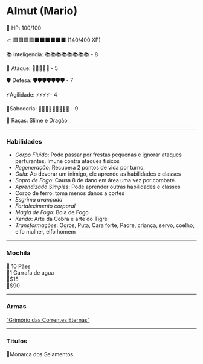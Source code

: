 # Almut (Mario)

💖 HP: 100/100

📈 🟩🟩🟩🟩⬛⬛⬛⬛⬛⬛  (140/400 XP)

📚 inteligencia: 📚📚📚📚📚📚📚📚 - 8

💪 Ataque: 💪💪💪💪💪 - 5

🛡️ Defesa: 🛡️🛡️🛡️🛡️🛡️🛡️🛡️ - 7

⚡Agilidade: ⚡⚡⚡⚡- 4

📜Sabedoria: 📜📜📜📜📜📜📜📜📜 - 9

👥 Raças: Slime e Dragão

---

### Habilidades

- *Corpo Fluido*: Pode passar por frestas pequenas e ignorar ataques perfurantes. Imune contra ataques físicos
- *Regeneração*: Recupera 2 pontos de vida por turno.
- *Gula*: Ao devorar um inimigo, ele aprende as habilidades e classes
- *Sopro de Fogo*: Causa 8 de dano em área uma vez por combate.
- *Aprendizado Simples*: Pode aprender outras habilidades e classes
- Corpo de ferro: toma menos danos a cortes
- *Esgrima avançada*
- *Fortalecimento corporal*
- *Magia de Fogo:* Bola de Fogo
- *Kendo*: Arte da Cobra e arte do Tigre
- *Transformações*: Ogros, Puta, Cara forte, Padre, criança, servo, coelho, elfo mulher, elfo homem

---

### Mochila

<aside>
🍞 10 Pães

</aside>

<aside>
🚰1 Garrafa de agua

</aside>

<aside>
🥇$15

</aside>

<aside>
🥈$90

</aside>

---

### **Armas**

[“Grimório das Correntes Eternas”](https://www.notion.so/Grim-rio-das-Correntes-Eternas-254021a7298281b9a7e8f82aa40c5a56?pvs=21)

---

### Titulos

🔗Monarca dos Selamentos